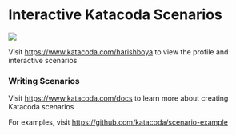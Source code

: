 # Interactive Katacoda Scenarios

[![](http://shields.katacoda.com/katacoda/harishboya/count.svg)](https://www.katacoda.com/harishboya "Get your profile on Katacoda.com")

Visit https://www.katacoda.com/harishboya to view the profile and interactive scenarios

### Writing Scenarios
Visit https://www.katacoda.com/docs to learn more about creating Katacoda scenarios

For examples, visit https://github.com/katacoda/scenario-example
